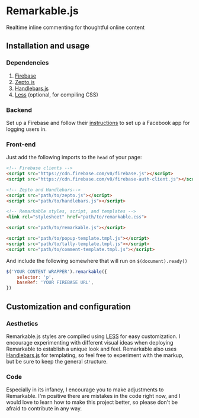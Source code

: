 Remarkable.js
=============

Realtime inline commenting for thoughtful online content

## Installation and usage
### Dependencies
1. [Firebase](https://www.firebase.com)
2. [Zepto.js](http://zeptojs.com)
3. [Handlebars.js](http://handlebarsjs.com)
4. [Less](http://lesscss.org) (optional, for compiling CSS)
                           
### Backend
Set up a Firebase and follow their [instructions](https://www.firebase.com/docs/security/simple-login-facebook.html) to set up a Facebook app for logging users in.
                        
### Front-end
Just add the following imports to the `head` of your page:

```html
<!-- Firebase clients -->
<script src="https://cdn.firebase.com/v0/firebase.js"></script>
<script src="https://cdn.firebase.com/v0/firebase-auth-client.js"></script>

<!-- Zepto and Handlebars-->
<script src="path/to/zepto.js"></script>
<script src="path/to/handlebars.js"></script>

<!-- Remarkable styles, script, and templates -->
<link rel="stylesheet" href="path/to/remarkable.css">

<script src="path/to/remarkable.js"></script>

<script src="path/to/popup-template.tmpl.js"></script>
<script src="path/to/tally-template.tmpl.js"></script>
<script src="path/to/comment-template.tmpl.js"></script>
```

And include the following somewhere that will run on `$(document).ready()`

```javascript
$('YOUR CONTENT WRAPPER').remarkable({
    selector: 'p',
    baseRef: 'YOUR FIREBASE URL',
})
```

## Customization and configuration</h3>
### Aesthetics
Remarkable.js styles are compiled using [LESS](http://lesscss.org) for easy customization. I encourage experimenting with different visual ideas when deploying Remarkable to establish a unique look and feel. Remarkable also uses [Handlebars.js](http://handlebarsjs.com) for templating, so feel free to experiment with the markup, but be sure to keep the general structure.

### Code
Especially in its infancy, I encourage you to make adjustments to Remarkable. I'm positive there are mistakes in the code right now, and I would love to learn how to make this project better, so please don't be afraid to contribute in any way.